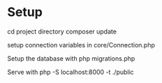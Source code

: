 # Setup
cd project directory
composer update

setup connection variables in core/Connection.php

Setup the database with
php migrations.php

Serve with
php -S localhost:8000 -t ./public
